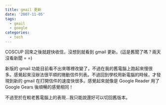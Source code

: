 ```yaml
---
title: gmail 更新
date: '2007-11-05'
tags:
  - gmail
  - google
categories:
  - tech
---
```

COSCUP 回來之後就趕快收信，沒想到就看到 gmail 更新。(這是舊聞了嗎？兩天沒看新聞 = =)  
  
新版的 gmail 功能目前看不出來哪裡改變了，不過在我的舊電腦上跑起來慢很多。感覺起來沒辦法很平順的捲動信件列表。不過回到學校用新電腦的時候，才發現到新的 gmail 在打開信件的速度快很多。感覺起來就像是 Google Reader 用了 Google Gears 後順暢的感覺相同！  
  
不過至於在較老舊電腦上的表現…我只能說還好可以切回舊版本。